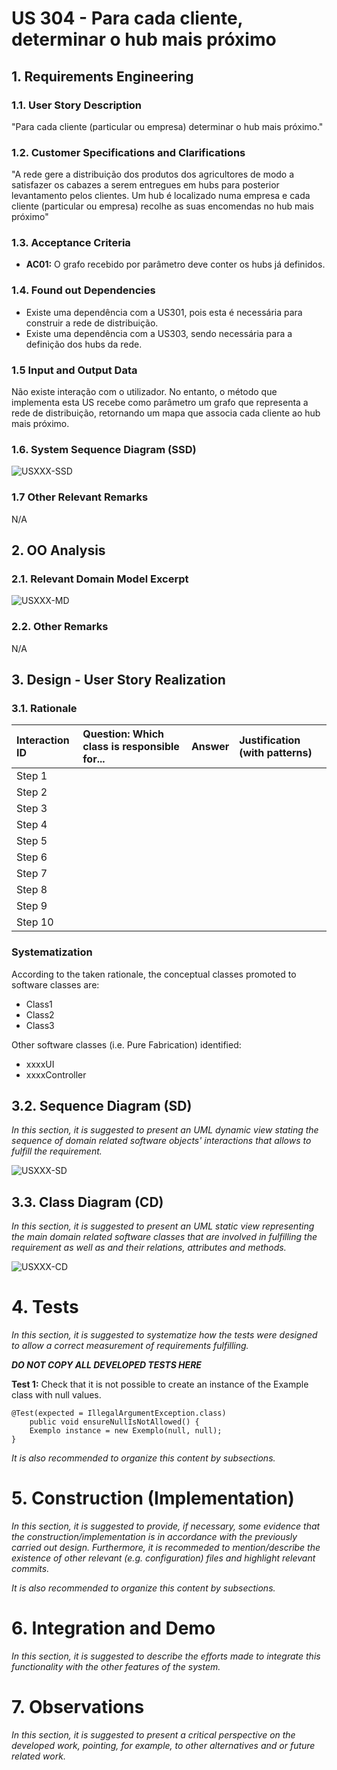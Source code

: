 # US 304 - Para cada cliente, determinar o hub mais próximo

## 1. Requirements Engineering

### 1.1. User Story Description

"Para cada cliente (particular ou empresa) determinar o hub mais próximo."

### 1.2. Customer Specifications and Clarifications

"A rede gere a distribuição dos produtos dos agricultores de modo a satisfazer os cabazes a serem
entregues em hubs para posterior levantamento pelos clientes. Um hub é localizado numa empresa e
cada cliente (particular ou empresa) recolhe as suas encomendas no hub mais próximo"

### 1.3. Acceptance Criteria

* **AC01:** O grafo recebido por parâmetro deve conter os hubs já definidos.

### 1.4. Found out Dependencies

* Existe uma dependência com a US301, pois esta é necessária para construir a rede de distribuição.
* Existe uma dependência com a US303, sendo necessária para a definição dos hubs da rede.

### 1.5 Input and Output Data

Não existe interação com o utilizador. No entanto, o método que implementa esta US recebe como parâmetro um grafo que representa a rede de distribuição, retornando um mapa que associa cada cliente ao hub mais próximo.

### 1.6. System Sequence Diagram (SSD)

![USXXX-SSD](USXXX-SSD.svg)


### 1.7 Other Relevant Remarks

N/A

## 2. OO Analysis

### 2.1. Relevant Domain Model Excerpt

![USXXX-MD](USXXX-MD.svg)

### 2.2. Other Remarks

N/A

## 3. Design - User Story Realization

### 3.1. Rationale

| Interaction ID | Question: Which class is responsible for... | Answer | Justification (with patterns) |
| :------------- | :------------------------------------------ | :----- | :---------------------------- |
| Step 1         |                                             |        |                               |
| Step 2         |                                             |        |                               |
| Step 3         |                                             |        |                               |
| Step 4         |                                             |        |                               |
| Step 5         |                                             |        |                               |
| Step 6         |                                             |        |                               |
| Step 7         |                                             |        |                               |
| Step 8         |                                             |        |                               |
| Step 9         |                                             |        |                               |
| Step 10        |                                             |        |                               |


### Systematization ##

According to the taken rationale, the conceptual classes promoted to software classes are:

 * Class1
 * Class2
 * Class3

Other software classes (i.e. Pure Fabrication) identified:
 * xxxxUI
 * xxxxController

## 3.2. Sequence Diagram (SD)

*In this section, it is suggested to present an UML dynamic view stating the sequence of domain related software objects' interactions that allows to fulfill the requirement.*

![USXXX-SD](USXXX-SD.svg)

## 3.3. Class Diagram (CD)

*In this section, it is suggested to present an UML static view representing the main domain related software classes that are involved in fulfilling the requirement as well as and their relations, attributes and methods.*

![USXXX-CD](USXXX-CD.svg)

# 4. Tests
*In this section, it is suggested to systematize how the tests were designed to allow a correct measurement of requirements fulfilling.*

**_DO NOT COPY ALL DEVELOPED TESTS HERE_**

**Test 1:** Check that it is not possible to create an instance of the Example class with null values.

	@Test(expected = IllegalArgumentException.class)
		public void ensureNullIsNotAllowed() {
		Exemplo instance = new Exemplo(null, null);
	}

*It is also recommended to organize this content by subsections.*

# 5. Construction (Implementation)

*In this section, it is suggested to provide, if necessary, some evidence that the construction/implementation is in accordance with the previously carried out design. Furthermore, it is recommeded to mention/describe the existence of other relevant (e.g. configuration) files and highlight relevant commits.*

*It is also recommended to organize this content by subsections.*

# 6. Integration and Demo

*In this section, it is suggested to describe the efforts made to integrate this functionality with the other features of the system.*


# 7. Observations

*In this section, it is suggested to present a critical perspective on the developed work, pointing, for example, to other alternatives and or future related work.*





